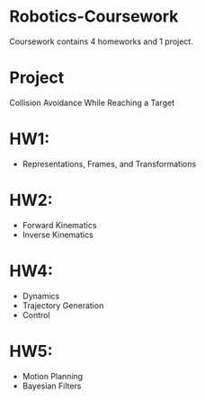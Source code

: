 # Robotics-Coursework
Coursework contains 4 homeworks and 1 project.

# Project
Collision Avoidance While Reaching a Target

# HW1:
- Representations, Frames, and Transformations

# HW2:
- Forward Kinematics 
- Inverse Kinematics

# HW4:
- Dynamics
- Trajectory Generation
- Control

# HW5:
- Motion Planning
- Bayesian Filters
